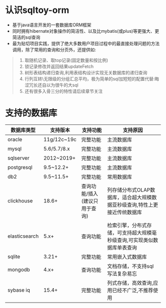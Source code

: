 # 认识sqltoy-orm
* 基于java语言开发的一套数据库ORM框架
* 同时拥有hibernate对象操作的简洁性、以及比mybatis(或plus)等更强大、更简洁的sql查询
* 最为贴切项目实践，提供了绝大多数用户项目过程中的最直接处理问题的方法调用，除了常用的查询和分页外，还提供如:

>1. 取随机记录、取top记录(固定数量和按比例)
>2. 锁记录修改并返回结果updateFetch
>3. 树形表结构递归查询,利用表结构设计实现无关数据库的递归查询
>4. 行列互转\无限级的分组汇总平均，极为简单的sql加短短的配置代替:晦涩冗长还自以为很牛的大sql
>5. 还有很多入骨三分的特性请后续章节关注

# 支持的数据库

| 数据库类型  |  支持版本     | 支持功能       | 支持原因|
|------         |----           |-----           |----      |
| oracle        | 11g/12c~19c   | 完整功能       |主流数据库|
| mysql         | 5.6/5.7/8.x   | 完整功能       |主流数据库|
| sqlserver     | 2012~2019+    | 完整功能       |主流数据库|
| postgresql    | 9.5~12.2+     | 完整功能       |主流数据库|
| db2           | 9.5~11.5+     | 完整功能       |常用数据库|
| clickhouse    | 18.6+         | 查询功能/插入(建议只用于查询)  |列存储分布式OLAP数据库，适合超大规模数据亚秒级查询,特性上更接近传统数据库|
| elasticsearch | 5.x+       | 查询功能       |检索引擎，分布式存储，可支持超大规模毫秒级查询,可实现类似数据库单表查询|
| sqlite        | 3.21+         | 完整功能       |常用嵌入式数据库|
| mongodb       | 4.x+          | 查询功能       |文档存储，不支持sql写法复杂易忘       |
| sybase iq     | 15.4+         | 完整功能       |列式存储，高效查询,应用已经不广泛,不推荐使用|
